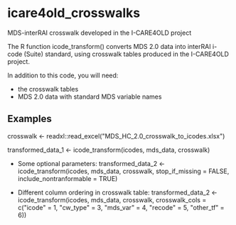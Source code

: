 # icare4old_crosswalks
MDS-interRAI crosswalk developed in the I-CARE4OLD project

The R function icode_transform() converts MDS 2.0 data into interRAI i-code (Suite) standard,
using crosswalk tables produced in the I-CARE4OLD project.

In addition to this code, you will need:
 - the crosswalk tables
 - MDS 2.0 data with standard MDS variable names

## Examples

crosswalk <- readxl::read_excel("MDS_HC_2.0_crosswalk_to_icodes.xlsx")

transformed_data_1 <- icode_transform(icodes, mds_data, crosswalk)

- Some optional parameters:
transformed_data_2 <- icode_transform(icodes, mds_data, crosswalk, stop_if_missing = FALSE, include_nontranformable = TRUE)

- Different column ordering in crosswalk table:
transformed_data_2 <- icode_transform(icodes, mds_data, crosswalk,
                                      crosswalk_cols = c("icode" = 1, "cw_type" = 3, "mds_var" = 4, "recode" = 5, "other_tf" = 6))
